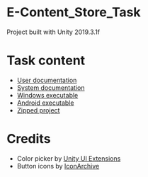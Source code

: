 # E-Content_Store_Task

Project built with Unity 2019.3.1f

# Task content
- [User documentation](https://github.com/Ardoos/E-Content_Store_Task/tree/master/User%20documentation)
- [System documentation](https://github.com/Ardoos/E-Content_Store_Task/tree/master/System%20documentation)
- [Windows executable](https://github.com/Ardoos/E-Content_Store_Task/tree/master/Executables/Windows)
- [Android executable](https://github.com/Ardoos/E-Content_Store_Task/tree/master/Executables/Android)
- [Zipped project](https://github.com/Ardoos/E-Content_Store_Task/tree/master/Project)

# Credits
- Color picker by [Unity UI Extensions](https://www.bitbucket.org/UnityUIExtensions/unity-ui-extensions)
- Button icons by [IconArchive](http://www.iconarchive.com/)

